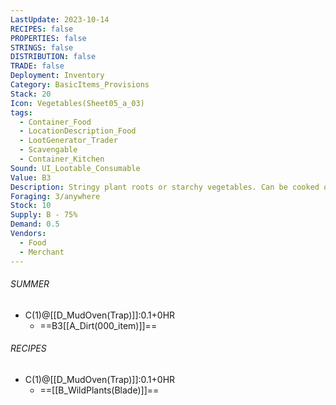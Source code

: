 ```yaml
---
LastUpdate: 2023-10-14
RECIPES: false
PROPERTIES: false
STRINGS: false
DISTRIBUTION: false
TRADE: false
Deployment: Inventory
Category: BasicItems_Provisions
Stack: 20
Icon: Vegetables(Sheet05_a_03)
tags:
  - Container_Food
  - LocationDescription_Food
  - LootGenerator_Trader
  - Scavengable
  - Container_Kitchen
Sound: UI_Lootable_Consumable
Value: B3
Description: Stringy plant roots or starchy vegetables. Can be cooked or used to make twine.
Foraging: 3/anywhere
Stock: 10
Supply: B - 75%
Demand: 0.5
Vendors:
  - Food
  - Merchant
---
```


###### SUMMER
- C(1)@[[D_MudOven(Trap)]]:0.1+0HR
	- ==B3[[A_Dirt(000_item)]]==

###### RECIPES
- C(1)@[[D_MudOven(Trap)]]:0.1+0HR
	- ==[[B_WildPlants(Blade)]]==
